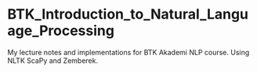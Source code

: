 # BTK_Introduction_to_Natural_Language_Processing
My lecture notes and implementations for BTK Akademi NLP course.
Using NLTK ScaPy and Zemberek.
